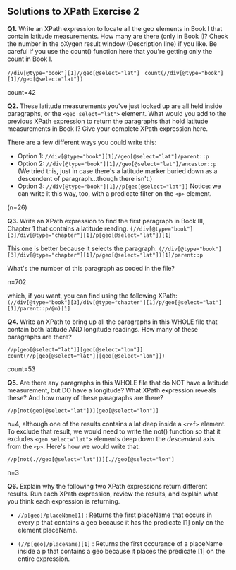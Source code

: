 ## Solutions to XPath Exercise 2 ##

**Q1.** Write an XPath expression to locate all the geo elements in Book I that contain latitude measurements. How many are there (only in Book I)? Check the number in the oXygen result window (Description line) if you like. Be careful if you use the count() function here that you're getting only the count in Book I.

`//div[@type="book"][1]//geo[@select="lat"] `
`count(//div[@type="book"][1]//geo[@select="lat"])`

count=42

**Q2.** These latitude measurements you've just looked up are all held inside paragraphs, or the `<geo select="lat">` element. What would you add to the previous XPath expression to return the paragraphs that hold latitude measurements in Book I? Give your complete XPath expression here.

There are a few different ways you could write this:
* Option 1: `//div[@type="book"][1]//geo[@select="lat"]/parent::p` 
* Option 2: `//div[@type="book"][1]//geo[@select="lat"]/ancestor::p` (We tried this, just in case there's a latitude marker buried down as a descendent of paragraph...though there isn't.)
* Option 3: `//div[@type="book"][1]//p[geo[@select="lat"]]` Notice: we can write it this way, too, with a predicate filter on the `<p>` element.

(n=26)

**Q3.** Write an XPath expression to find the first paragraph in Book III, Chapter 1 that contains a latitude reading. 
`(//div[@type="book"][3]/div[@type="chapter"][1]/p[geo[@select="lat"])[1]`

This one is better because it selects the paragraph:
`(//div[@type="book"][3]/div[@type="chapter"][1]/p/geo[@select="lat"])[1]/parent::p`

What's the number of this paragraph as coded in the file?

n=702

which, if you want, you can find using the following XPath: 
`(//div[@type="book"][3]/div[@type="chapter"][1]/p/geo[@select="lat"][1]/parent::p/@n)[1]`

**Q4.** Write an XPath to bring up all the paragraphs in this WHOLE file that contain both latitude AND longitude readings. How many of these paragraphs are there?

`//p[geo[@select="lat"]][geo[@select="lon"]]`
`count(//p[geo[@select="lat"]][geo[@select="lon"]])`

count=53

**Q5.** Are there any paragraphs in this WHOLE file that do NOT have a latitude measurement, but DO have a longitude? What XPath expression reveals these? And how many of these paragraphs are there? 

`//p[not(geo[@select="lat"])][geo[@select="lon"]]`

n=4, although one of the results contains a lat deep inside a `<ref>` element. To exclude that result, we would need to write the not() function so that it excludes `<geo select="lat">` elements deep down the *descendent* axis  from the `<p>`. Here's how we would write that:

`//p[not(.//geo[@select="lat"])][.//geo[@select="lon"]`

n=3

**Q6.** Explain why the following two XPath expressions return different results. Run each XPath expression, review the results, and explain what you think each expression is returning.

*  `//p[geo]/placeName[1]` : Returns the first placeName that occurs in every p that contains a geo because it has the predicate [1] only on the element placeName.

* `(//p[geo]/placeName)[1]` : Returns the first occurance of a placeName inside a p that contains a geo because it places the predicate [1] on the entire expression.
